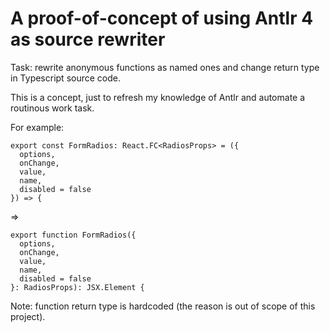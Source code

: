 A proof-of-concept of using Antlr 4 as source rewriter
======================================================

Task: rewrite anonymous functions as named ones and change return type in
Typescript source code.

This is a concept, just to refresh my knowledge of Antlr and automate
a routinous work task.

For example:
```
export const FormRadios: React.FC<RadiosProps> = ({
  options,
  onChange,
  value,
  name,
  disabled = false
}) => {
```

=>

```
export function FormRadios({
  options,
  onChange,
  value,
  name,
  disabled = false
}: RadiosProps): JSX.Element {
```

Note: function return type is hardcoded (the reason is out of scope of this project).
